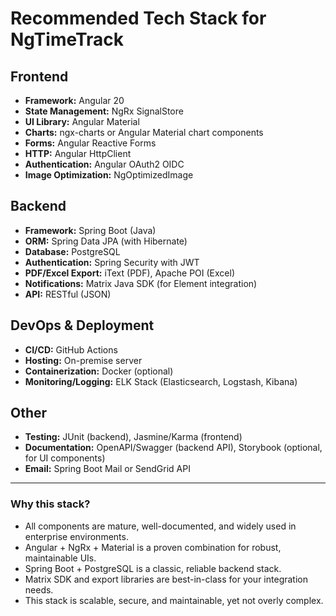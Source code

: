 # Recommended Tech Stack for NgTimeTrack

## Frontend

- **Framework:** Angular 20
- **State Management:** NgRx SignalStore
- **UI Library:** Angular Material
- **Charts:** ngx-charts or Angular Material chart components
- **Forms:** Angular Reactive Forms
- **HTTP:** Angular HttpClient
- **Authentication:** Angular OAuth2 OIDC
- **Image Optimization:** NgOptimizedImage

## Backend

- **Framework:** Spring Boot (Java)
- **ORM:** Spring Data JPA (with Hibernate)
- **Database:** PostgreSQL
- **Authentication:** Spring Security with JWT
- **PDF/Excel Export:** iText (PDF), Apache POI (Excel)
- **Notifications:** Matrix Java SDK (for Element integration)
- **API:** RESTful (JSON)

## DevOps & Deployment

- **CI/CD:** GitHub Actions
- **Hosting:** On-premise server
- **Containerization:** Docker (optional)
- **Monitoring/Logging:** ELK Stack (Elasticsearch, Logstash, Kibana)

## Other

- **Testing:** JUnit (backend), Jasmine/Karma (frontend)
- **Documentation:** OpenAPI/Swagger (backend API), Storybook (optional, for UI components)
- **Email:** Spring Boot Mail or SendGrid API

---

### Why this stack?

- All components are mature, well-documented, and widely used in enterprise environments.
- Angular + NgRx + Material is a proven combination for robust, maintainable UIs.
- Spring Boot + PostgreSQL is a classic, reliable backend stack.
- Matrix SDK and export libraries are best-in-class for your integration needs.
- This stack is scalable, secure, and maintainable, yet not overly complex.
